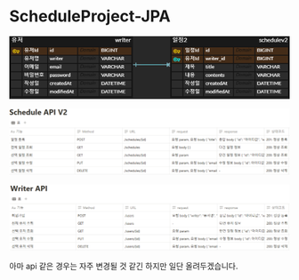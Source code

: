 # ScheduleProject-JPA

![erd.PNG](png/erd.PNG)

![schedule api.PNG](png/schedule%20api.PNG)

![writer api.PNG](png/writer%20api.PNG)

아마 api 같은 경우는 자주 변경될 것 같긴 하지만 일단 올려두겠습니다.